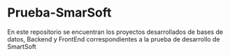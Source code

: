 # Prueba-SmarSoft
En este repositorio se encuentran los proyectos desarrollados de bases de datos, Backend y FrontEnd correspondientes a la prueba de desarrollo de SmartSoft
